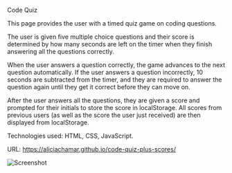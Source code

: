 Code Quiz

This page provides the user with a timed quiz game on coding questions. 

The user is given five multiple choice questions and their score is determined by how many seconds are left on the timer when they finish answering all the questions correctly. 

When the user answers a question correctly, the game advances to the next question automatically. If the user answers a question incorrectly, 10 seconds are subtracted from the timer, and they are required to answer the question again until they get it correct before they can move on. 

After the user answers all the questions, they are given a score and prompted for their initials to store the score in localStorage. All scores from previous users (as well as the score the user just received) are then displayed from localStorage.

Technologies used: HTML, CSS, JavaScript.

URL: https://aliciachamar.github.io/code-quiz-plus-scores/

![Screenshot](https://raw.githubusercontent.com/aliciachamar/code-quiz-plus-scores/main/assets/images/screenshot.PNG)

